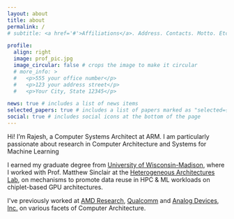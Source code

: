 ```yaml
---
layout: about
title: about
permalink: /
# subtitle: <a href='#'>Affiliations</a>. Address. Contacts. Motto. Etc.

profile:
  align: right
  image: prof_pic.jpg
  image_circular: false # crops the image to make it circular
  # more_info: >
  #   <p>555 your office number</p>
  #   <p>123 your address street</p>
  #   <p>Your City, State 12345</p>

news: true # includes a list of news items
selected_papers: true # includes a list of papers marked as "selected={true}"
social: true # includes social icons at the bottom of the page
---
```


Hi! I’m Rajesh, a Computer Systems Architect at ARM. I am particularly passionate about research in Computer Architecture and Systems for Machine Learning

I earned my graduate degree from [University of Wisconsin-Madison](https://www.wisc.edu/), where I worked with Prof. Matthew Sinclair at the [Heterogeneous Architectures Lab](https://research.cs.wisc.edu/hal/people.html), on mechanisms to promote data reuse in HPC & ML workloads on chiplet-based GPU architectures.

I've previously worked at [AMD Research](https://www.amd.com/en/corporate/research-areas#High-Performance-Computing), [Qualcomm](https://www.qualcomm.com) and [Analog Devices, Inc.](https://www.analog.com) on various facets of Computer Architecture.
